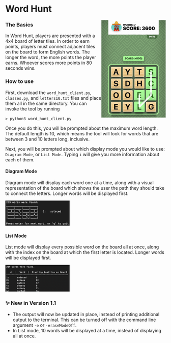 # Word Hunt  

<img src="/Images/Word%20Hunt/sampleWordHuntBoard.jpeg" alt = "sample board" width="40%" align = "right">     

### The Basics  
In Word Hunt, players are presented with a 4x4 board of letter tiles. 
In order to earn points, players must connect adjacent tiles on the 
board to form English words. The longer the word, the more points 
the player earns. Whoever scores more points in 80 seconds wins.
### How to use
First, download the `word_hunt_client.py`, `classes.py`, and `letters10.txt` 
files and place them all in the same directory. You can invoke the 
tool by running  
```
> python3 word_hunt_client.py
```
Once you do this, you will be prompted about the maximum word length. 
The default length is 10, which means the tool will look for words 
that are between 3 and 10 letters long, inclusive.  

Next, you will be prompted about which display mode you would like to 
use: `Diagram Mode`, or `List Mode`. Typing `i` will give you more 
information about each of them. 
#### Diagram Mode
Diagram mode will display each word one at a time, along with a 
visual representation of the board which shows the user the path 
they should take to connect the letters. Longer words will be 
displayed first.  

<img src="/Images/Word%20Hunt/sampleDiagramMode2.png" alt = "sample diagram mode" width = "40%"> 
    
#### List Mode
List mode will display every possible word on the board all at once, 
along with the index on the board at which the first letter is located.
Longer words will be displayed first.  

<img src="/Images/Word%20Hunt/sampleListMode.png" alt = "sample list mode" width = "40%">  

### ✨ New in Version 1.1
* The output will now be updated in place, instead of printing 
additional output to the terminal. This can be turned off with the 
command line argument `-e` or `-eraseModeOff`.
* In List mode, 10 words will be displayed at a time, instead of 
displaying all at once.
